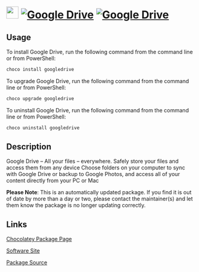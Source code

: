 ﻿# <img src="https://cdn.jsdelivr.net/gh/mkevenaar/chocolatey-packages@a29d2dfbd5e87d84c7f629753f3a8fc524007e6f/icons/googledrive.svg" width="32" height="32"/> [![Google Drive](https://img.shields.io/chocolatey/v/googledrive.svg?label=Google+Drive)](https://community.chocolatey.org/packages/googledrive) [![Google Drive](https://img.shields.io/chocolatey/dt/googledrive.svg)](https://community.chocolatey.org/packages/googledrive)

## Usage

To install Google Drive, run the following command from the command line or from PowerShell:

```powershell
choco install googledrive
```

To upgrade Google Drive, run the following command from the command line or from PowerShell:

```powershell
choco upgrade googledrive
```

To uninstall Google Drive, run the following command from the command line or from PowerShell:

```powershell
choco uninstall googledrive
```

## Description

Google Drive – All your files – everywhere.
Safely store your files and access them from any device
Choose folders on your computer to sync with Google Drive or backup to Google Photos, and access all of your content directly from your PC or Mac

**Please Note**: This is an automatically updated package. If you find it is
out of date by more than a day or two, please contact the maintainer(s) and
let them know the package is no longer updating correctly.


## Links

[Chocolatey Package Page](https://community.chocolatey.org/packages/googledrive)

[Software Site](https://drive.google.com/)

[Package Source](https://github.com/mkevenaar/chocolatey-packages/tree/master/automatic/googledrive)

